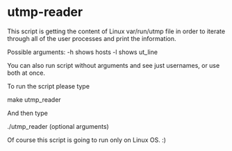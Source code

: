 # utmp-reader

This script is getting the content of Linux var/run/utmp file in order to iterate through all of the user processes and print the information.

Possible arguments:
-h shows hosts
-l shows ut_line

You can also run script without arguments and see just usernames, or use both at once.

To run the script please type

  make utmp_reader
  
And then type

  ./utmp_reader (optional arguments)
  
Of course this script is going to run only on Linux OS. :)
